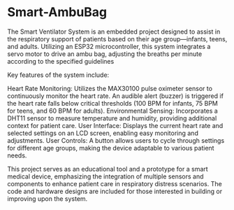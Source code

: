 # Smart-AmbuBag
The Smart Ventilator System is an embedded project designed to assist in the respiratory support of patients based on their age group—infants, teens, and adults. Utilizing an ESP32 microcontroller, this system integrates a servo motor to drive an ambu bag, adjusting the breaths per minute according to the specified guidelines 


Key features of the system include:

Heart Rate Monitoring: Utilizes the MAX30100 pulse oximeter sensor to continuously monitor the heart rate. An audible alert (buzzer) is triggered if the heart rate falls below critical thresholds (100 BPM for infants, 75 BPM for teens, and 60 BPM for adults).
Environmental Sensing: Incorporates a DHT11 sensor to measure temperature and humidity, providing additional context for patient care.
User Interface: Displays the current heart rate and selected settings on an LCD screen, enabling easy monitoring and adjustments.
User Controls: A button allows users to cycle through settings for different age groups, making the device adaptable to various patient needs.

This project serves as an educational tool and a prototype for a smart medical device, emphasizing the integration of multiple sensors and components to enhance patient care in respiratory distress scenarios. The code and hardware designs are included for those interested in building or improving upon the system.

